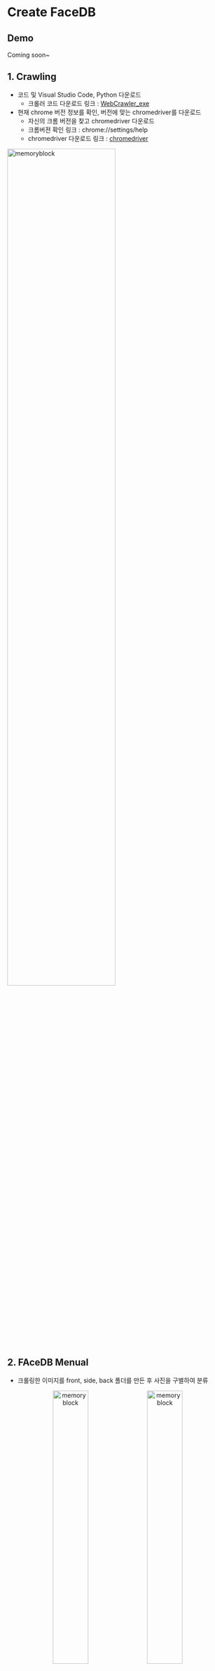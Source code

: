 # Create FaceDB
## Demo

Coming soon~


## 1. Crawling

* 코드 및 Visual Studio Code, Python 다운로드
  * 크롤러 코드 다운로드 링크 : [WebCrawler_exe](https://github.com/cjf8899/WebCrawler_exe)
* 현재 chrome 버전 정보를 확인, 버전에 맞는 chromedriver를 다운로드
  * 자신의 크롬 버전을 찾고 chromedriver 다운로드
  * 크롬버젼 확인 링크 : chrome://settings/help  
  * chromedriver 다운로드 링크 : [chromedriver](https://chromedriver.chromium.org/downloads)
<p align="left"><img src="./Crawling_demo.gif" width="70%" height="70%" title="70px" alt="memoryblock"></p>


## 2. FAceDB Menual
* 크롤링한 이미지를 front, side, back 폴더를 만든 후 사진을 구별하여 분류

<p align="center"><img src="https://user-images.githubusercontent.com/53032349/113259936-a6a84880-9308-11eb-8988-e15e0b398c46.JPG" width="40%" height="40%" title="70px" alt="memoryblock">　<img src="https://user-images.githubusercontent.com/53032349/113259986-b889eb80-9308-11eb-8bf2-bddf5c284df2.png" width="40%" height="40%" title="70px" alt="memoryblock"></p>
